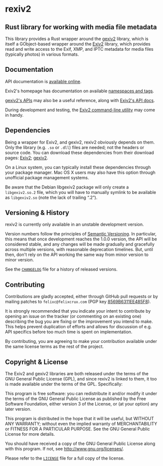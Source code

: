 rexiv2
======

Rust library for working with media file metadata
-------------------------------------------------

This library provides a Rust wrapper around the [gexiv2][gexiv2] library,
which is itself a GObject-based wrapper around the [Exiv2][exiv2] library,
which provides read and write access to the Exif, XMP, and IPTC metadata
for media files (typically photos) in various formats.

[gexiv2]: https://wiki.gnome.org/Projects/gexiv2
[exiv2]:  http://www.exiv2.org/


Documentation
-------------

API documentation is [available online][rexiv2-doc].

Exiv2's homepage has documentation on available [namespaces and tags][tags-doc].

[gexiv2's APIs][gexiv2-api] may also be a useful reference, along with [Exiv2's
API docs][exiv2-api].

During development and testing, the [Exiv2 command-line utility][exiv2-cli] may
come in handy.

[rexiv2-doc]: https://felixcrux.com/files/doc/rexiv2/
[tags-doc]:   http://exiv2.org/metadata.html
[gexiv2-api]: https://git.gnome.org/browse/gexiv2/tree/gexiv2/gexiv2-metadata.h
[exiv2-api]:  http://exiv2.org/doc/index.html
[exiv2-cli]:  http://exiv2.org/manpage.html


Dependencies
------------

Being a wrapper for Exiv2, and gexiv2, rexiv2 obviously depends on them. Only
the library (e.g. `.so` or `.dll`) files are needed; not the headers or source
code. You can download these dependencies from their download pages:
[Exiv2][exiv2-dl]; [gexiv2][gexiv2-dl].

On a Linux system, you can typically install these dependencies through your
package manager. Mac OS X users may also have this option through unofficial
package management systems.

Be aware that the Debian libgexiv2 package will only create a `libgexiv2.so.2`
file, which you will have to manually symlink to be available as `libgexiv2.so`
(note the lack of trailing “.2”).

[exiv2-dl]:  http://www.exiv2.org/download.html
[gexiv2-dl]: https://wiki.gnome.org/Projects/gexiv2/BuildingAndInstalling


Versioning & History
--------------------

rexiv2 is currently only available in an unstable development version.

Version numbers follow the principles of [Semantic Versioning][semver]. In
particular, this means that once development reaches the 1.0.0 version, the
API will be considered stable, and any changes will be made gradually and
gracefully across multiple versions, with reasonable deprecation timelines.
But, until then, don't rely on the API working the same way from minor version
to minor version.

See the [`CHANGELOG`](CHANGELOG) file for a history of released versions.

[semver]: http://semver.org/spec/v2.0.0.html


Contributing
------------

Contributions are gladly accepted, either through GitHub pull requests or by
mailing patches to `felixc@felixcrux.com` (PGP key [8569B6311EE485F8][pgp-key]).

It is strongly recommended that you indicate your intent to contribute by
opening an issue on the tracker (or commenting on an existing one) describing
the bug you are fixing or the improvement you intend to make. This helps prevent
duplication of efforts and allows for discussion of e.g. API specifics before
too much time is spent on implementation.

By contributing, you are agreeing to make your contribution available under the
same license terms as the rest of the project.

[pgp-key]: http://hkps.pool.sks-keyservers.net/pks/lookup?op=vindex&search=0x8569B6311EE485F8

Copyright & License
-------------------

The Exiv2 and gexiv2 libraries are both released under the terms of the GNU
General Public License (GPL), and since rexiv2 is linked to them, it too is
made available under the terms of the GPL. Specifically:

This program is free software: you can redistribute it and/or modify it
under the terms of the GNU General Public License as published by the Free
Software Foundation, either version 3 of the License, or (at your option)
any later version.

This program is distributed in the hope that it will be useful, but WITHOUT
ANY WARRANTY; without even the implied warranty of MERCHANTABILITY or FITNESS
FOR A PARTICULAR PURPOSE. See the GNU General Public License for more details.

You should have received a copy of the GNU General Public License along with
this program. If not, see <http://www.gnu.org/licenses/>.

Please refer to the [`LICENSE`](LICENSE) file for a full copy of the license.
